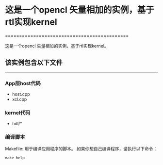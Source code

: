 # 这是一个opencl 矢量相加的实例，基于rtl实现kernel
============================================

这是一个opencl 矢量相加的实例，基于rtl实现kernel。

## 该实例包含以下文件
----------------------
### App层host代码

- host.cpp
- xcl.cpp 

### kernel代码
- hdl/*

### 编译脚本
Makefile: 用于编译应用程序的脚本。
如果你想自己编译程序，请执行以下命令：

	make help
